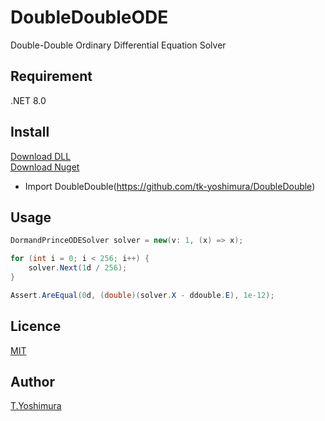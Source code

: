 # DoubleDoubleODE
 Double-Double Ordinary Differential Equation Solver 

## Requirement
.NET 8.0

## Install

[Download DLL](https://github.com/tk-yoshimura/DoubleDoubleODE/releases)  
[Download Nuget](https://www.nuget.org/packages/tyoshimura.doubledouble.ode/)  

- Import DoubleDouble(https://github.com/tk-yoshimura/DoubleDouble)

## Usage
```csharp
DormandPrinceODESolver solver = new(v: 1, (x) => x);

for (int i = 0; i < 256; i++) {
    solver.Next(1d / 256);
}

Assert.AreEqual(0d, (double)(solver.X - ddouble.E), 1e-12);
```

## Licence
[MIT](https://github.com/tk-yoshimura/DoubleDoubleODE/blob/main/LICENSE)

## Author

[T.Yoshimura](https://github.com/tk-yoshimura)
